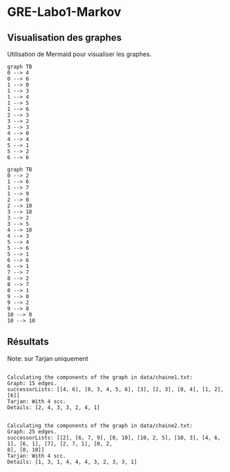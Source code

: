 # GRE-Labo1-Markov

## Visualisation des graphes 
Utilisation de Mermaid pour visualiser les graphes.
```mermaid
graph TB
0 --> 4
0 --> 6
1 --> 0
1 --> 3
1 --> 4
1 --> 5
1 --> 6
2 --> 3
3 --> 2
3 --> 3
4 --> 0
4 --> 4
5 --> 1
5 --> 2
6 --> 6

```

```mermaid
graph TB
0 --> 2
1 --> 6
1 --> 7
1 --> 9
2 --> 0
2 --> 10
3 --> 10
3 --> 2
3 --> 5
4 --> 10
4 --> 3
5 --> 4
5 --> 6
5 --> 1
6 --> 6
6 --> 1
7 --> 7
8 --> 2
8 --> 7
8 --> 1
9 --> 0
9 --> 2
9 --> 8
10 --> 0
10 --> 10

```

## Résultats
Note: sur Tarjan uniquement

```

Calculating the components of the graph in data/chaine1.txt:
Graph: 15 edges.
successorLists: [[4, 6], [0, 3, 4, 5, 6], [3], [2, 3], [0, 4], [1, 2], [6]]
Tarjan: With 4 scc.
Details: [2, 4, 3, 3, 2, 4, 1]


Calculating the components of the graph in data/chaine2.txt:
Graph: 25 edges.
successorLists: [[2], [6, 7, 9], [0, 10], [10, 2, 5], [10, 3], [4, 6, 1], [6, 1], [7], [2, 7, 1], [0, 2,
8], [0, 10]]
Tarjan: With 4 scc.
Details: [1, 3, 1, 4, 4, 4, 3, 2, 3, 3, 1]

```